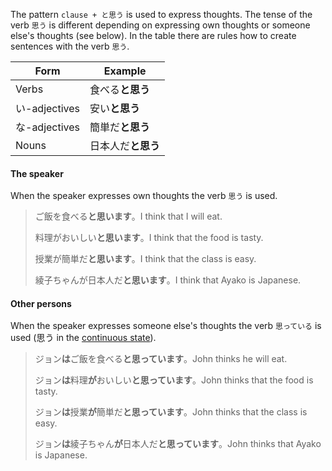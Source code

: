 The pattern `clause + と思う` is used to express thoughts. The tense of the verb `思う` is different depending on expressing own thoughts or someone else's thoughts (see below). In the table there are rules how to create sentences with the verb `思う`.

|Form|Example|
|-|-|
|Verbs|食べる**と思う**|
|い-adjectives|安い**と思う**|
|な-adjectives|簡単だ**と思う**|
|Nouns|日本人だ**と思う**|

#### The speaker
When the speaker expresses own thoughts the verb `思う` is used.

>ご飯を食べる**と思います**。I think that I will eat.
>
>料理がおいしい**と思います**。I think that the food is tasty.
>
>授業が簡単だ**と思います**。I think that the class is easy.
>
>綾子ちゃんが日本人だ**と思います**。I think that Ayako is Japanese.

#### Other persons
When the speaker expresses someone else's thoughts the verb `思っている` is used (思う in the [continuous state](44)).

>ジョン**は**ご飯を食べる**と思っています**。John thinks he will eat.
>
>ジョン**は**料理**が**おいしい**と思っています**。John thinks that the food is tasty.
>
>ジョン**は**授業**が**簡単だ**と思っています**。John thinks that the class is easy.
>
>ジョン**は**綾子ちゃん**が**日本人だ**と思っています**。John thinks that Ayako is Japanese.